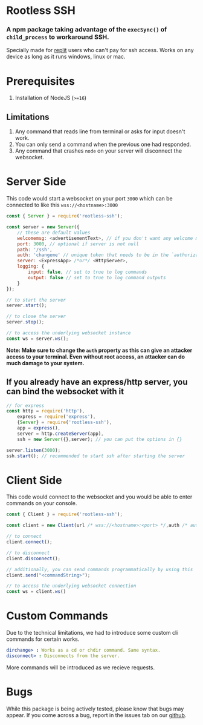 # Rootless SSH

### A npm package taking advantage of the `execSync()` of `child_process` to workaround SSH.

Specially made for [replit](https://replit.com/pricing 'Replit Pricing') users who can't pay for ssh access.
Works on any device as long as it runs windows, linux or mac.

# Prerequisites
1. Installation of NodeJS (`>=16`)

## Limitations
1. Any command that reads line from terminal or asks for input doesn't work.
2. You can only send a command when the previous one had responded.
3. Any command that crashes `node` on your server will disconnect the websocket.

# Server Side
This code would start a websocket on your port `3000` which can be connected to like this `wss://<hostname>:3000`
```js
const { Server } = require('rootless-ssh');

const server = new Server({
    // these are default values
    welcomemsg: <advertisementText>, // if you don't want any welcome message, you have to explicitly set it to null.
    port: 3000, // optional if server is not null
    path: '/ssh',
    auth: 'changeme' // unique token that needs to be in the `authorization` header when connecting to websocket as `Bearer <password>`,
    server: <ExpressApp> /*or*/ <HttpServer>,
    logging: {
        input: false, // set to true to log commands
        output: false // set to true to log command outputs
    }
});

// to start the server
server.start();

// to close the server
server.stop();

// to access the underlying websocket instance
const ws = server.ws();
```
**Note: Make sure to change the `auth` property as this can give an attacker access to your terminal. Even without root access, an attacker can do much damage to your system.**
## If you already have an express/http server, you can bind the websocket with it
```js
// for express
const http = require('http'),
    express = require('express'),
    {Server} = require('rootless-ssh'),
    app = express(),
    server = http.createServer(app),
    ssh = new Server({},server); // you can put the options in {}

server.listen(3000);
ssh.start(); // recommended to start ssh after starting the server
```

# Client Side
This code would connect to the websocket and you would be able to enter commands on your console.
```js
const { Client } = require('rootless-ssh');

const client = new Client(url /* wss://<hostname>:<port> */,auth /* auth password */);

// to connect
client.connect();

// to disconnect
client.disconnect();

// additionally, you can send commands programmatically by using this
client.send("<commandString>");

// to access the underlying websocket connection
const ws = client.ws()
```
# Custom Commands
Due to the technical limitations, we had to introduce some custom cli commands for certain works.
```yml
dirchange> : Works as a cd or chdir command. Same syntax.
disconnect> : Disconnects from the server.
```

More commands will be introduced as we recieve requests.

# Bugs
While this package is being actively tested, please know that bugs may appear. If you come across a bug, report in the issues tab on our [github](https://github.com/ServerDeveloper9447/rootless-ssh/issues 'Having an issue? Click here').